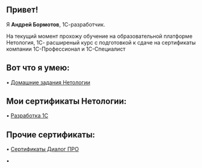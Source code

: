 <h2><strong>Привет!</strong></h2>
<p>Я <strong>Андрей Бормотов</strong>, 1С-разработчик.</p>
На текущий момент прохожу обучение на образовательной платформе Нетология, 1С- расширеный курс с подготовкой к сдаче на сертификаты компании 1С-Профессионал и 1С-Специалист
<h2><strong>Вот что я умею:</strong></h2>
</p> <p>&bull; <a href="https://github.com/AndreyBormotov/Netology_Homework/blob/main/README.md">Домашние задания Нетологии</a></p>
<h2><strong>Мои сертификаты Нетологии:</strong></h2>
</p> <p>&bull; <a href="https://github.com/AndreyBormotov/CertificateNetology/blob/main/README.md">Разработка 1С</a></p>
<h2><strong>Прочие сертификаты:</strong></h2>
</p> <p>&bull; <a href="https://github.com/AndreyBormotov/Certificate_DialogPRO/blob/main/README.md">Сертификаты Диалог ПРО</a></p>
<p>&bull;</p>
